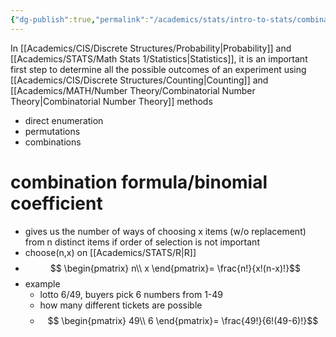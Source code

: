 ```yaml
---
{"dg-publish":true,"permalink":"/academics/stats/intro-to-stats/combinatorial-methods/","created":"2024-03-29T19:10:34.066-04:00","updated":"2025-07-07T17:28:36.579-04:00"}
---
```


In [[Academics/CIS/Discrete Structures/Probability\|Probability]] and [[Academics/STATS/Math Stats 1/Statistics\|Statistics]], it is an important first step to determine all the possible outcomes of an experiment using [[Academics/CIS/Discrete Structures/Counting\|Counting]] and [[Academics/MATH/Number Theory/Combinatorial Number Theory\|Combinatorial Number Theory]] methods
- direct enumeration
- permutations
- combinations

# combination formula/binomial coefficient
- gives us the number of ways of choosing x items (w/o replacement) from n distinct items if order of selection is not important
- choose(n,x) on [[Academics/STATS/R\|R]]
- $$  \begin{pmatrix}   n\\   x   \end{pmatrix}= \frac{n!}{x!(n-x)!}$$
- example
	- lotto 6/49, buyers pick 6 numbers from 1-49
	- how many different tickets are possible
	- $$  \begin{pmatrix}   49\\ 6 \end{pmatrix}= \frac{49!}{6!(49-6)!}$$